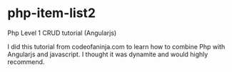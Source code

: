 # php-item-list2
Php Level 1 CRUD tutorial (Angularjs)

I did this tutorial from codeofaninja.com to learn how to combine Php with Angularjs and javascript.  I thought it was dynamite and would 
highly recommend.
